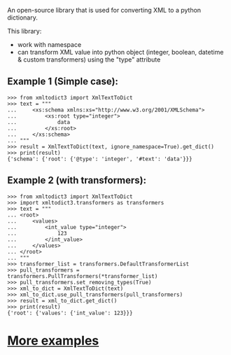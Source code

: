 An open-source library that is used for converting XML to a python dictionary.

This library:
* work with namespace
* can transform XML value into python object (integer, boolean, datetime & custom transformers) using the "type" attribute

Example 1 (Simple case):
-------
    >>> from xmltodict3 import XmlTextToDict
    >>> text = """
    ...     <xs:schema xmlns:xs="http://www.w3.org/2001/XMLSchema">
    ...         <xs:root type="integer">
    ...             data
    ...         </xs:root>
    ...     </xs:schema>
    ... """
    >>> result = XmlTextToDict(text, ignore_namespace=True).get_dict()
    >>> print(result)
    {'schema': {'root': {'@type': 'integer', '#text': 'data'}}}

Example 2 (with transformers):
---------
    
    >>> from xmltodict3 import XmlTextToDict
    >>> import xmltodict3.transformers as transformers
    >>> text = """
    ... <root>
    ...     <values>
    ...         <int_value type="integer">
    ...             123
    ...         </int_value>
    ...     </values>
    ... </root>
    ... """
    >>> transformer_list = transformers.DefaultTransformerList
    >>> pull_transformers = transformers.PullTransformers(*transformer_list)
    >>> pull_transformers.set_removing_types(True)
    >>> xml_to_dict = XmlTextToDict(text)
    >>> xml_to_dict.use_pull_transformers(pull_transformers)
    >>> result = xml_to_dict.get_dict()
    >>> print(result)
    {'root': {'values': {'int_value': 123}}}

# [More examples](https://github.com/dart-neitro/xmltodict3/tree/master/examples)


